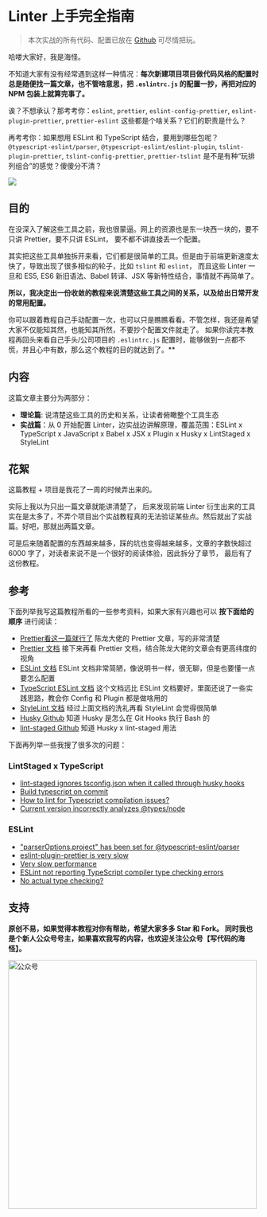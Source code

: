 # Linter 上手完全指南

> 本次实战的所有代码、配置已放在 [Github](https://github.com/haixiangyan/linter-toturial "项目 Github") 可尽情把玩。

哈喽大家好，我是海怪。

不知道大家有没有经常遇到这样一种情况：**每次新建项目项目做代码风格的配置时总是随便找一篇文章，也不管啥意思，把 `.eslintrc.js` 的配置一抄，再把对应的 NPM 包装上就算完事了。**

诶？不想承认？那考考你：`eslint`, `prettier`, `eslint-config-prettier`, `eslint-plugin-prettier`, `prettier-eslint` 这些都是个啥关系？它们的职责是什么？

再考考你：如果想用 ESLint 和 TypeScript 结合，要用到哪些包呢？`@typescript-eslint/parser`, `@typescript-eslint/eslint-plugin`, `tslint-plugin-prettier`, `tslint-config-prettier`, `prettier-tslint` 是不是有种“玩排列组合”的感觉？傻傻分不清？

![](https://img-blog.csdnimg.cn/img_convert/b24237fe35bc194ff4bd62e45cb8ef2f.png)

## 目的

在没深入了解这些工具之前，我也很蒙逼。网上的资源也是东一块西一块的，要不只讲 Prettier，要不只讲 ESLint，
要不都不讲直接丢一个配置。

其实把这些工具单独拆开来看，它们都是很简单的工具。但是由于前端更新速度太快了，导致出现了很多相似的轮子，比如 `tslint` 和 `eslint`，
而且这些 Linter 一旦和  ES5, ES6 新旧语法、Babel 转译、JSX 等新特性结合，事情就不再简单了。


**所以，我决定出一份收敛的教程来说清楚这些工具之间的关系，以及给出日常开发的常用配置。**

你可以跟着教程自己手动配置一次，也可以只是瞧瞧看看。不管怎样，我还是希望大家不仅能知其然，也能知其所然，不要抄个配置文件就走了。
如果你读完本教程再回头来看自己手头/公司项目的 `.eslintrc.js` 配置时，能够做到一点都不慌，并且心中有数，那么这个教程的目的就达到了。**

## 内容

这篇文章主要分为两部分：

* **理论篇**: 说清楚这些工具的历史和关系，让读者俯瞰整个工具生态
* **实战篇**：从 0 开始配置 Linter，边实战边讲解原理，覆盖范围：ESLint x TypeScript x JavaScript x Babel x JSX x Plugin x Husky x LintStaged x StyleLint

## 花絮

这篇教程 + 项目是我花了一周的时候弄出来的。

实际上我以为只出一篇文章就能讲清楚了，
后来发现前端 Linter 衍生出来的工具实在是太多了，不弄个项目出个实战教程真的无法验证某些点。然后就出了实战篇。好吧，那就出两篇文章。

可是后来随着配置的东西越来越多，踩的坑也变得越来越多，文章的字数快超过 6000 字了，对读者来说不是一个很好的阅读体验，因此拆分了章节，
最后有了这份教程。

## 参考

下面列举我写这篇教程所看的一些参考资料，如果大家有兴趣也可以 **按下面给的顺序** 进行阅读：

* [Prettier看这一篇就行了](https://zhuanlan.zhihu.com/p/81764012) 陈龙大佬的 Prettier 文章，写的非常清楚
* [Prettier 文档](https://prettier.io/docs/en/index.html) 接下来再看 Prettier 文档，结合陈龙大佬的文章会有更高纬度的视角
* [ESLint 文档](https://eslint.org/) ESLint 文档非常简陋，像说明书一样，很无聊，但是也要懂一点要怎么配置
* [TypeScript ESLint 文档](https://typescript-eslint.io/) 这个文档远比 ESLint 文档要好，里面还说了一些实践思路，教会你 Config 和 Plugin 都是做啥用的
* [StyleLint 文档](https://stylelint.io/) 经过上面文档的洗礼再看 StyleLint 会觉得很简单
* [Husky Github](https://github.com/typicode/husky) 知道 Husky 是怎么在 Git Hooks 执行 Bash 的
* [lint-staged Github](https://github.com/okonet/lint-staged) 知道 Husky x lint-staged 用法

下面再列举一些我搜了很多次的问题：

### LintStaged x TypeScript

* [lint-staged ignores tsconfig.json when it called through husky hooks](https://github.com/okonet/lint-staged/issues/825)
* [Build typescript on commit](https://github.com/okonet/lint-staged/issues/468)
* [How to lint for Typescript compilation issues?](https://stackoverflow.com/questions/51428789/how-to-lint-for-typescript-compilation-issues)
* [Current version incorrectly analyzes @types/node](https://github.com/gustavopch/tsc-files/issues/20)

### ESLint

* ["parserOptions.project" has been set for @typescript-eslint/parser](https://stackoverflow.com/questions/58510287/parseroptions-project-has-been-set-for-typescript-eslint-parser)
* [eslint-plugin-prettier is very slow](https://github.com/prettier/eslint-plugin-prettier/issues/304)
* [Very slow performance](https://github.com/prettier/eslint-plugin-prettier/issues/445)
* [ESLint not reporting TypeScript compiler type checking errors](https://stackoverflow.com/questions/60514929/eslint-not-reporting-typescript-compiler-type-checking-errors)
* [No actual type checking?](https://github.com/typescript-eslint/typescript-eslint/issues/1037)

## 支持

**原创不易，如果觉得本教程对你有帮助，希望大家多多 Star 和 Fork。
同时我也是个新人公众号号主，如果喜欢我写的内容，也欢迎关注公众号【写代码的海怪】。**

<img src="https://img-blog.csdnimg.cn/6ce461cc24c44ca58c698722d6549fe5.gif#pic_center" alt="公众号" width="500" >
